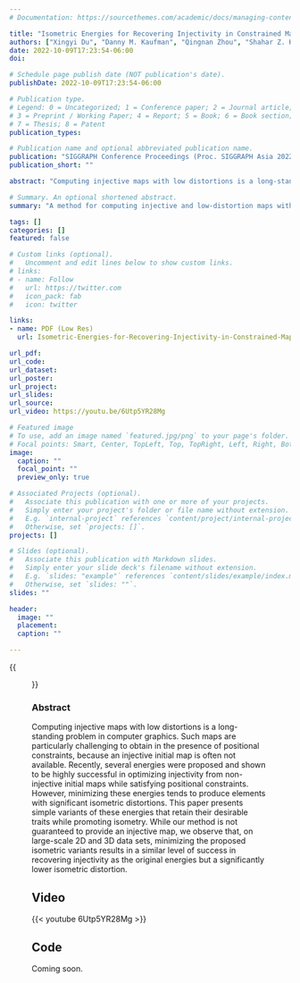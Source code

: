 ```yaml
---
# Documentation: https://sourcethemes.com/academic/docs/managing-content/

title: "Isometric Energies for Recovering Injectivity in Constrained Mapping"
authors: ["Xingyi Du", "Danny M. Kaufman", "Qingnan Zhou", "Shahar Z. Kovalsky", "Yajie Yan", "Noam Aigerman", "Tao Ju"]
date: 2022-10-09T17:23:54-06:00
doi: 

# Schedule page publish date (NOT publication's date).
publishDate: 2022-10-09T17:23:54-06:00

# Publication type.
# Legend: 0 = Uncategorized; 1 = Conference paper; 2 = Journal article;
# 3 = Preprint / Working Paper; 4 = Report; 5 = Book; 6 = Book section;
# 7 = Thesis; 8 = Patent
publication_types: 

# Publication name and optional abbreviated publication name.
publication: "SIGGRAPH Conference Proceedings (Proc. SIGGRAPH Asia 2022)"
publication_short: ""

abstract: "Computing injective maps with low distortions is a long-standing problem in computer graphics. Such maps are particularly challenging to obtain in the presence of positional constraints, because an injective initial map is often not available. Recently, several energies were proposed and shown to be highly successful in optimizing injectivity from non-injective initial maps while satisfying positional constraints. However, minimizing these energies tends to produce elements with significant isometric distortions. This paper presents simple variants of these energies that retain their desirable traits while promoting isometry. While our method is not guaranteed to provide an injective map, we observe that, on large-scale 2D and 3D data sets, minimizing the proposed isometric variants results in a similar level of success in recovering injectivity as the original energies but a significantly lower isometric distortion."

# Summary. An optional shortened abstract.
summary: "A method for computing injective and low-distortion maps with positional constraints"

tags: []
categories: []
featured: false

# Custom links (optional).
#   Uncomment and edit lines below to show custom links.
# links:
# - name: Follow
#   url: https://twitter.com
#   icon_pack: fab
#   icon: twitter

links:
- name: PDF (Low Res)
  url: Isometric-Energies-for-Recovering-Injectivity-in-Constrained-Mapping-low-res.pdf

url_pdf:
url_code:
url_dataset:
url_poster:
url_project:
url_slides:
url_source:
url_video: https://youtu.be/6Utp5YR28Mg

# Featured image
# To use, add an image named `featured.jpg/png` to your page's folder.
# Focal points: Smart, Center, TopLeft, Top, TopRight, Left, Right, BottomLeft, Bottom, BottomRight.
image:
  caption: ""
  focal_point: ""
  preview_only: true

# Associated Projects (optional).
#   Associate this publication with one or more of your projects.
#   Simply enter your project's folder or file name without extension.
#   E.g. `internal-project` references `content/project/internal-project/index.md`.
#   Otherwise, set `projects: []`.
projects: []

# Slides (optional).
#   Associate this publication with Markdown slides.
#   Simply enter your slide deck's filename without extension.
#   E.g. `slides: "example"` references `content/slides/example/index.md`.
#   Otherwise, set `slides: ""`.
slides: ""

header:
  image: ""
  placement: 
  caption: ""

---
```


{{<figure alt="featured" src="/img/Iso_TLC_SEA/teaser.png" title="Figure 1. When used to parameterize meshes into the 2D plane, our isometric variants of injectivity energies empirically tend to yield injective results with low isometric distortion. Left: an initial map of Lucy into letter S, which contains many inverted triangles (red), is optimized while holding its boundary fixed, using the TLC energy [Du et al. 2020], the Fold-Free Mapping (FFM) method of [Garanzha et al. 2021], and our energy - IsoTLC. Right: an initial map, which contains inverted triangles (red), overwinding vertices (purple) and global overlaps (boxed), is optimized while fixing only a set of sparse positional constraints (blue) without constraining the boundary, by minimizing either the SEA energy of [Du et al. 2020] or our energy, IsoSEA. In both cases, our method leads to the injective map with the lowest isometric distortion (max(𝜎1, 1/𝜎2)) of the triangles, as shown by the histograms and the color map on the mesh.">}}



### **Abstract**

Computing injective maps with low distortions is a long-standing problem in computer graphics. Such maps are particularly challenging to obtain in the presence of positional constraints, because an injective initial map is often not available. Recently, several energies were proposed and shown to be highly successful in optimizing injectivity from non-injective initial maps while satisfying positional constraints. However, minimizing these energies tends to produce elements with significant isometric distortions. This paper presents simple variants of these energies that retain their desirable traits while promoting isometry. While our method is not guaranteed to provide an injective map, we observe that, on large-scale 2D and 3D data sets, minimizing the proposed isometric variants results in a similar level of success in recovering injectivity as the original energies but a significantly lower isometric distortion.

## **Video** 

{{< youtube 6Utp5YR28Mg >}}

## **Code**

Coming soon.


<!-- ## **Figures**

{{<figure alt="fig-success" src="/img/SEA/fig-success.png" title="Figure 2. Three successful examples from the benchmark: initial maps (first column), maps produced by our method (second column), which are all globally injective, and maps produced by LBD (third column) and SA (last column), none of which are locally or globally injective.">}}

{{<figure alt="fig-toys" src="/img/SEA/fig-toys.png" title="Figure 3. From left to right: input meshes (with one or two boundaries), non-injective initial maps, globally injective maps produced by our method (SEA), and results of LBD and SA. Both LBD and SA have removed most or all inverted triangles, but the results are neither locally or globally injective due to overwound vertices and boundary intersections.">}}

{{<figure alt="fig-overwound-1-rings" src="/img/SEA/fig-overwound-1-rings.png" title="Figure 4. Two initial maps with overwound vertices (top) and the injective maps produced by our method (bottom).">}} -->





<!-- ### **Acknowledgments**

This work is supported in part by NSF grant RI-1618685, NIH grant U2C CA233303-1, and Simons Math+X Investigators Award 400837. We would like to thank authors of several papers for providing code, data, and help with comparisons, and especially Hanxiao Shen, Ofir Weber, Alon Bright, Zohar Levi, and Xiao-Ming Fu. -->
